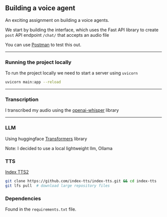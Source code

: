## Building a voice agent

An exciting assignment on building a voice agents.

We start by building the interface, which uses the Fast API library to create `post` API endpoint `/chat/` that accepts an audio file

You can use [Postman](https://www.postman.com/downloads/) to test this out.

---

### Running the project locally

To run the project locally we need to start a server using `uvicorn`

``` bash
uvicorn main:app --reload
```

---

### Transcription

I transcribed my audio using the [openai-whisper](https://github.com/openai/whisper?tab=readme-ov-file) library

---

### LLM

Using huggingface [Transformers](https://huggingface.co/docs/transformers/en/installation) library

Note: I decided to use a local lightweight llm, Ollama


### TTS

[Index TTS2](https://github.com/index-tts/index-tts)

``` bash
git clone https://github.com/index-tts/index-tts.git && cd index-tts
git lfs pull  # download large repository files
```

### Dependencies

Found in the `requirements.txt` file.